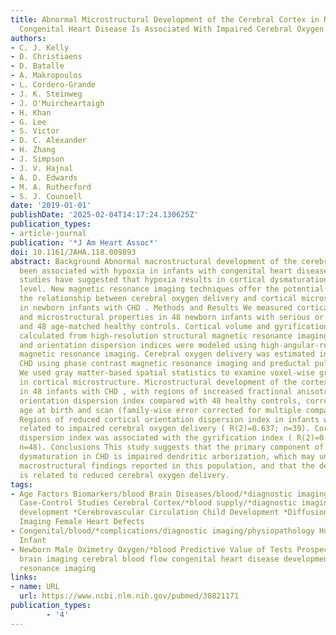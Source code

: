 ```yaml
---
title: Abnormal Microstructural Development of the Cerebral Cortex in Neonates With
  Congenital Heart Disease Is Associated With Impaired Cerebral Oxygen Delivery
authors:
- C. J. Kelly
- D. Christiaens
- D. Batalle
- A. Makropoulos
- L. Cordero-Grande
- J. K. Steinweg
- J. O'Muircheartaigh
- H. Khan
- G. Lee
- S. Victor
- D. C. Alexander
- H. Zhang
- J. Simpson
- J. V. Hajnal
- A. D. Edwards
- M. A. Rutherford
- S. J. Counsell
date: '2019-01-01'
publishDate: '2025-02-04T14:17:24.130625Z'
publication_types:
- article-journal
publication: '*J Am Heart Assoc*'
doi: 10.1161/JAHA.118.009893
abstract: Background Abnormal macrostructural development of the cerebral cortex has
  been associated with hypoxia in infants with congenital heart disease ( CHD ). Animal
  studies have suggested that hypoxia results in cortical dysmaturation at the cellular
  level. New magnetic resonance imaging techniques offer the potential to investigate
  the relationship between cerebral oxygen delivery and cortical microstructural development
  in newborn infants with CHD . Methods and Results We measured cortical macrostructural
  and microstructural properties in 48 newborn infants with serious or critical CHD
  and 48 age-matched healthy controls. Cortical volume and gyrification index were
  calculated from high-resolution structural magnetic resonance imaging. Neurite density
  and orientation dispersion indices were modeled using high-angular-resolution diffusion
  magnetic resonance imaging. Cerebral oxygen delivery was estimated in infants with
  CHD using phase contrast magnetic resonance imaging and preductal pulse oximetry.
  We used gray matter-based spatial statistics to examine voxel-wise group differences
  in cortical microstructure. Microstructural development of the cortex was abnormal
  in 48 infants with CHD , with regions of increased fractional anisotropy and reduced
  orientation dispersion index compared with 48 healthy controls, correcting for gestational
  age at birth and scan (family-wise error corrected for multiple comparisons at P<0.05).
  Regions of reduced cortical orientation dispersion index in infants with CHD were
  related to impaired cerebral oxygen delivery ( R(2)=0.637; n=39). Cortical orientation
  dispersion index was associated with the gyrification index ( R(2)=0.589; P<0.001;
  n=48). Conclusions This study suggests that the primary component of cerebral cortex
  dysmaturation in CHD is impaired dendritic arborization, which may underlie abnormal
  macrostructural findings reported in this population, and that the degree of impairment
  is related to reduced cerebral oxygen delivery.
tags:
- Age Factors Biomarkers/blood Brain Diseases/blood/*diagnostic imaging/etiology/physiopathology
  Case-Control Studies Cerebral Cortex/*blood supply/*diagnostic imaging/growth &
  development *Cerebrovascular Circulation Child Development *Diffusion Magnetic Resonance
  Imaging Female Heart Defects
- Congenital/blood/*complications/diagnostic imaging/physiopathology Humans Hypoxia/blood/diagnosis/*etiology/physiopathology
  Infant
- Newborn Male Oximetry Oxygen/*blood Predictive Value of Tests Prospective Studies
  brain imaging cerebral blood flow congenital heart disease development magnetic
  resonance imaging
links:
- name: URL
  url: https://www.ncbi.nlm.nih.gov/pubmed/30821171
publication_types:
        - '4'    
---
```

